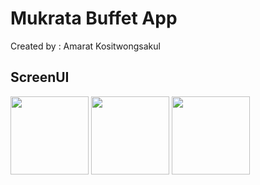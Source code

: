 # Mukrata Buffet App
Created by : Amarat Kositwongsakul

## ScreenUI
<img src="https://github.com/limouzeen/dti_mukrata_app/assets/133729978/4dff1fd9-c23e-40e4-9847-1de410c48faa" width="125">
<img src="https://github.com/limouzeen/dti_mukrata_app/assets/133729978/031741e2-9650-41ce-8ba7-e0d6e84a80a3" width="125">
<img src="https://github.com/limouzeen/dti_mukrata_app/assets/133729978/1425b675-5622-45f2-a513-55f3377ed1ee" width="125">

